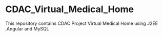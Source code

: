 # CDAC_Virtual_Medical_Home
This repository contains  CDAC Project Virtual Medical Home using J2EE ,Angular and MySQL
